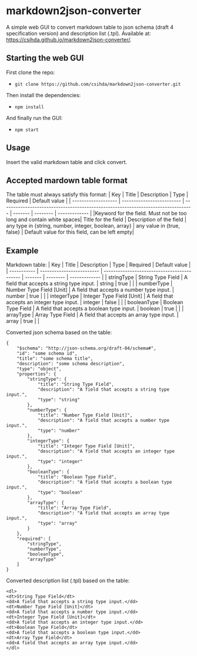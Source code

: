 # markdown2json-converter

A simple web GUI to convert markdown table to json schema (draft 4 specification version) and description list (.tpl). Available at: https://csihda.github.io/markdown2json-converter/.

## Starting the web GUI
First clone the repo:
- `git clone https://github.com/csihda/markdown2json-converter.git`

Then install the dependencies:
- `npm install`

And finally run the GUI:
- `npm start`

## Usage

Insert the valid markdown table and click convert.

## Accepted mardown table format

The table must always satisfy this format:
| Key | Title | Description | Type | Required | Default value |
| ------------------- | ------------------------- | --------------------------------------------------------------------------------- | ------- | -------- | ------------- |
|Keyword for the field. Must not be too long and contain white spaces| Title for the field | Description of the field | any type in {string, number, integer, boolean, array} | any value in {true, false} | Default value for this field, can be left empty|

## Example

Markdown table:
| Key | Title | Description | Type | Required | Default value |
| ----------- | ------------------------- | ------------------------------------------- | ------- | -------- | ------------- |
| stringType | String Type Field | A field that accepts a string type input. | string | true | |
| numberType | Number Type Field [Unit] | A field that accepts a number type input. | number | true | |
| integerType | Integer Type Field [Unit] | A field that accepts an integer type input. | integer | false | |
| booleanType | Boolean Type Field | A field that accepts a boolean type input. | boolean | true | |
| arrayType | Array Type Field | A field that accepts an array type input. | array | true | |

Converted json schema based on the table:

```
{
    "$schema": "http://json-schema.org/draft-04/schema#",
    "id": "some schema id",
    "title": "some schema title",
    "description": "some schema description",
    "type": "object",
    "properties": {
        "stringType": {
            "title": "String Type Field",
            "description": "A field that accepts a string type input.",
            "type": "string"
        },
        "numberType": {
            "title": "Number Type Field [Unit]",
            "description": "A field that accepts a number type input.",
            "type": "number"
        },
        "integerType": {
            "title": "Integer Type Field [Unit]",
            "description": "A field that accepts an integer type input.",
            "type": "integer"
        },
        "booleanType": {
            "title": "Boolean Type Field",
            "description": "A field that accepts a boolean type input.",
            "type": "boolean"
        },
        "arrayType": {
            "title": "Array Type Field",
            "description": "A field that accepts an array type input.",
            "type": "array"
        }
    },
    "required": [
        "stringType",
        "numberType",
        "booleanType",
        "arrayType"
    ]
}
```

Converted description list (.tpl) based on the table:

```
<dl>
<dt>String Type Field</dt>
<dd>A field that accepts a string type input.</dd>
<dt>Number Type Field [Unit]</dt>
<dd>A field that accepts a number type input.</dd>
<dt>Integer Type Field [Unit]</dt>
<dd>A field that accepts an integer type input.</dd>
<dt>Boolean Type Field</dt>
<dd>A field that accepts a boolean type input.</dd>
<dt>Array Type Field</dt>
<dd>A field that accepts an array type input.</dd>
</dl>
```
